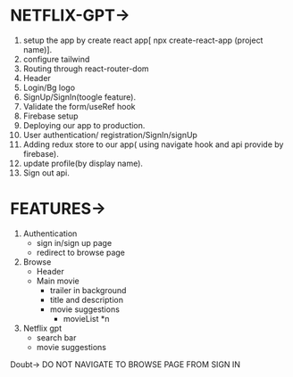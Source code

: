 

# NETFLIX-GPT->

1. setup the app by create react app[ npx create-react-app (project name)].
2. configure tailwind
3. Routing through react-router-dom
4. Header
5. Login/Bg logo
6. SignUp/SignIn(toogle feature).
7. Validate the form/useRef hook
8. Firebase setup
9. Deploying our app to production.
10. User authentication/ registration/SignIn/signUp
11. Adding redux store to our app( using navigate hook and api provide by firebase).
12. update profile(by display name).
12. Sign out api.


# FEATURES->
1. Authentication
     - sign in/sign up page
     - redirect to browse page
2. Browse
     - Header
     - Main movie
         - trailer in background
         - title and description
         - movie suggestions
            - movieList *n
3. Netflix gpt
    - search bar
    - movie suggestions


Doubt-> DO NOT NAVIGATE TO BROWSE PAGE FROM SIGN IN